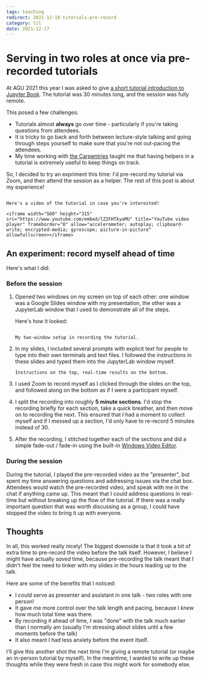```yaml
---
tags: teaching
redirect: 2021-12-18-tutorials-pre-record
category: til
date: 2021-12-17
---
```


# Serving in two roles at once via pre-recorded tutorials

At AGU 2021 this year I was asked to give [a short tutorial introduction to Jupyter Book](https://www.youtube.com/watch?v=lZ2FHTkyaMU).
The tutorial was 30 minutes long, and the session was fully remote.

This posed a few challenges:

- Tutorials almost **always** go over time - particularly if you're taking questions from attendees.
- It is tricky to go back and forth between lecture-style talking and going through steps yourself to make sure that you're not out-pacing the attendees.
- My time working with [the Carpentries](https://carpentries.org/) taught me that having helpers in a tutorial is extremely useful to keep things on track.

So, I decided to try an expriment this time: I'd pre-record my tutorial via Zoom, and then attend the session as a helper. The rest of this post is about my experience!

```{admonition} If you'd like to check out the tutorial

Here's a video of the tutorial in case you're interested!

<iframe width="560" height="315" src="https://www.youtube.com/embed/lZ2FHTkyaMU" title="YouTube video player" frameborder="0" allow="accelerometer; autoplay; clipboard-write; encrypted-media; gyroscope; picture-in-picture" allowfullscreen></iframe>

```

## An experiment: record myself ahead of time

Here's what I did:

### Before the session

1. Opened two windows on my screen on top of each other: one window was a Google Slides window with my presentation, the other was a JupyterLab window that I used to demonstrate all of the steps.

   Here's how it looked:

   ```{figure} https://user-images.githubusercontent.com/1839645/146656769-95e0e430-15ac-4b5e-a0ee-7e77e8f7b9ed.png

   My two-window setup in recording the tutorial.

2. In my slides, I included several prompts with explicit text for people to type into their own terminals and text files. I followed the instructions in these slides and typed them into the JupyterLab window myself.

   ```{figure} https://user-images.githubusercontent.com/1839645/146656866-0236e791-9a16-4c60-aa0b-e1ea99e46dd5.png
   Instructions on the top, real-time results on the bottom.
   ```

3. I used Zoom to record myself as I clicked through the slides on the top, and followed along on the bottom as if I were a participant myself.
4. I split the recording into roughly **5 minute sections**.
   I'd stop the recording briefly for each section, take a quick breather, and then move on to recording the next. This ensured that I had a moment to collect myself and if I messed up a section, I'd only have to re-record 5 minutes instead of 30.
5. After the recording, I stitched together each of the sections and did a simple fade-out / fade-in using the built-in [Windows Video Editor](https://support.microsoft.com/en-us/windows/create-films-with-video-editor-94e651f8-a5be-ae03-3c50-e49f013d47f6).

### During the session

During the tutorial, I played the pre-recorded video as the "presenter", but spent my time answering questions and addressing issues via the chat box.
Attendees would watch the pre-recorded video, and speak with me in the chat if anything came up.
This meant that I could address questions in real-time but without breaking up the flow of the tutorial.
If there was a really important question that was worth discussing as a group, I could have stopped the video to bring it up with everyone.

## Thoughts

In all, this worked really nicely!
The biggest downside is that it took a bit of extra time to pre-record the video before the talk itself.
However, I believe I might have actually *saved* time, because pre-recording the talk meant that I didn't feel the need to tinker with my slides in the hours leading up to the talk.

Here are some of the benefits that I noticed:

- I could serve as presenter and assistant in one talk - two roles with one person!
- It gave me more control over the talk length and pacing, because I *knew* how much total time was there.
- By recording it ahead of time, I was "done" with the talk much earlier than I normally am (usually I'm stressing about slides until a few moments before the talk)
- It also meant I had less anxiety before the event itself.

I'll give this another shot the next time I'm giving a remote tutorial (or maybe an in-person tutorial by myself).
In the meantime, I wanted to write up these thoughts while they were fresh in case this might work for somebody else.
